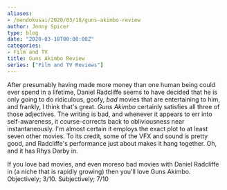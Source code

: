 ```yaml
---
aliases:
- /mendokusai/2020/03/18/guns-akimbo-review
author: Jonny Spicer
type: blog
date: "2020-03-18T00:00:00Z"
categories:
- Film and TV
title: Guns Akimbo Review
series: ["Film and TV Reviews"]
---
```

After presumably having made more money than one human being could ever spend in a lifetime, Daniel Radcliffe seems to have
decided that he is only going to do ridiculous, goofy, *bad* movies that are entertaining to him, and frankly, I think
that's great. *Guns Akimbo* certainly satisfies all three of those adjectives. The writing is bad, and whenever it
appears to err into self-awareness, it course-corrects back to obliviousness near instantaneously. I'm almost certain
it employs the exact plot to at least seven other movies. To its credit, some of the VFX and sound is pretty good, and
Radcliffe's performance just about makes it hang together. Oh, and it has Rhys Darby in.

If you love bad movies, and even moreso bad movies with Daniel Radcliffe in (a niche that is rapidly growing) then you'll
love Guns Akimbo. Objectively; 3/10. Subjectively; 7/10
